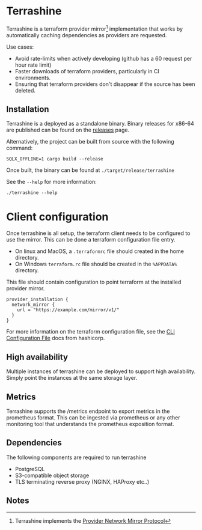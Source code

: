 # Terrashine

Terrashine is a terraform provider mirror[^1] implementation that works by automatically caching dependencies as providers are requested.

Use cases:

* Avoid rate-limits when actively developing (github has a 60 request per hour rate limit)
* Faster downloads of terraform providers, particularly in CI environments.
* Ensuring that terraform providers don't disappear if the source has been deleted.

## Installation

Terrashine is a deployed as a standalone binary.
Binary releases for x86-64 are published can be found on the [releases](https://github.com/Isawan/terrashine/releases) page.

Alternatively, the project can be built from source with the following command:

```
SQLX_OFFLINE=1 cargo build --release
```

Once built, the binary can be found at `./target/release/terrashine`

See the `--help` for more information:

```
./terrashine --help
```

# Client configuration

Once terrashine is all setup, the terraform client needs to be configured to use the mirror.
This can be done a terraform configuration file entry.

* On linux and MacOS, a `.terraformrc` file should created in the home directory.
* On Windows `terraform.rc` file should be created in the `%APPDATA%` directory.

This file should contain configuration to point terraform at the installed provider mirror.

```
provider_installation {
  network_mirror {
    url = "https://example.com/mirror/v1/"
  }
}
```

For more information on the terraform configuration file, see the [CLI Configuration File](https://developer.hashicorp.com/terraform/cli/config/config-file#provider-installation) docs from hashicorp.

## High availability

Multiple instances of terrashine can be deployed to support high availability.
Simply point the instances at the same storage layer.

## Metrics

Terrashine supports the /metrics endpoint to export metrics in the prometheus format.
This can be ingested via prometheus or any other monitoring tool that understands
the prometheus exposition format.

## Dependencies

The following components are required to run terrashine

* PostgreSQL
* S3-compatible object storage
* TLS terminating reverse proxy (NGINX, HAProxy etc..)

## Notes

[^1]: Terrashine implements the [Provider Network Mirror Protocol](https://developer.hashicorp.com/terraform/internals/provider-network-mirror-protocol)
